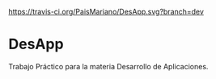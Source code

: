 https://travis-ci.org/PaisMariano/DesApp.svg?branch=dev

# DesApp
Trabajo Práctico para la materia Desarrollo de Aplicaciones.
